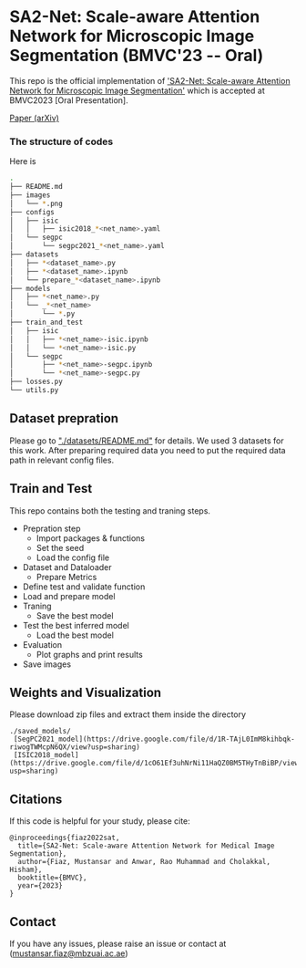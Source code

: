# SA2-Net: Scale-aware Attention Network for Microscopic Image Segmentation (BMVC'23 -- Oral)


This repo is the official implementation of
['SA2-Net: Scale-aware Attention Network for Microscopic Image Segmentation']() which is accepted at BMVC2023 [Oral Presentation].

[Paper (arXiv)](https://arxiv.org/abs/2309.16661)
  

### The structure of codes

Here is

```bash
.
├── README.md
├── images
│   └── *.png
├── configs
│   ├── isic
│   │   ├── isic2018_*<net_name>.yaml
│   └── segpc
│       └── segpc2021_*<net_name>.yaml
├── datasets
│   ├── *<dataset_name>.py
│   ├── *<dataset_name>.ipynb
│   └── prepare_*<dataset_name>.ipynb
├── models
│   ├── *<net_name>.py
│   └── _*<net_name>
│       └── *.py
├── train_and_test
│   ├── isic
│   │   ├── *<net_name>-isic.ipynb
│   │   └── *<net_name>-isic.py
│   └── segpc
│       ├── *<net_name>-segpc.ipynb
│       └── *<net_name>-segpc.py
├── losses.py
└── utils.py
```



## Dataset prepration

Please go to ["./datasets/README.md"](https://github.com/mustansarfiaz/SA2-Net/blob/main/SegPC2021_ISIC2018/datasets/README.md) for details. We used 3 datasets for this work. After preparing required data you need to put the required data path in relevant config files.



## Train and Test
This repo contains both the testing and traning steps.

- Prepration step
  - Import packages & functions
  - Set the seed
  - Load the config file
- Dataset and Dataloader
  - Prepare Metrics
- Define test and validate function
- Load and prepare model
- Traning
  - Save the best model
- Test the best inferred model
  - Load the best model
- Evaluation
  - Plot graphs and print results
- Save images

## Weights and Visualization
Please download zip files and extract them inside the directory
```
./saved_models/
 [SegPC2021_model](https://drive.google.com/file/d/1R-TAjL0ImM8kihbqk-riwogTWMcpN6QX/view?usp=sharing) 
 [ISIC2018_model](https://drive.google.com/file/d/1cO61Ef3uhNrNi11HaQZ0BM5THyTnBiBP/view?usp=sharing)
```
## Citations
If this code is helpful for your study, please cite:
```
@inproceedings{fiaz2022sat,
  title={SA2-Net: Scale-aware Attention Network for Medical Image Segmentation},
  author={Fiaz, Mustansar and Anwar, Rao Muhammad and Cholakkal, Hisham},
  booktitle={BMVC},
  year={2023}
}
```


## Contact 
If you have any issues, please raise an issue or contact at ([mustansar.fiaz@mbzuai.ac.ae](mustansar.fiaz@mbzuai.ac.ae))
